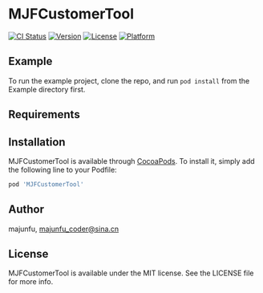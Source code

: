 # MJFCustomerTool

[![CI Status](https://img.shields.io/travis/majunfu/MJFCustomerTool.svg?style=flat)](https://travis-ci.org/majunfu/MJFCustomerTool)
[![Version](https://img.shields.io/cocoapods/v/MJFCustomerTool.svg?style=flat)](https://cocoapods.org/pods/MJFCustomerTool)
[![License](https://img.shields.io/cocoapods/l/MJFCustomerTool.svg?style=flat)](https://cocoapods.org/pods/MJFCustomerTool)
[![Platform](https://img.shields.io/cocoapods/p/MJFCustomerTool.svg?style=flat)](https://cocoapods.org/pods/MJFCustomerTool)

## Example

To run the example project, clone the repo, and run `pod install` from the Example directory first.

## Requirements

## Installation

MJFCustomerTool is available through [CocoaPods](https://cocoapods.org). To install
it, simply add the following line to your Podfile:

```ruby
pod 'MJFCustomerTool'
```

## Author

majunfu, majunfu_coder@sina.cn

## License

MJFCustomerTool is available under the MIT license. See the LICENSE file for more info.
